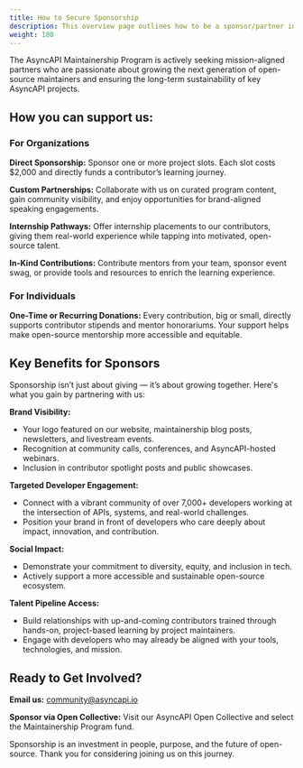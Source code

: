 ```yaml
---
title: How to Secure Sponsorship
description: This overview page outlines how to be a sponsor/partner in the maintainership program
weight: 180
---
```


The AsyncAPI Maintainership Program is actively seeking mission-aligned partners who are passionate about growing the next generation of open-source maintainers and ensuring the long-term sustainability of key AsyncAPI projects.

## How you can support us:

### For Organizations

**Direct Sponsorship:**
Sponsor one or more project slots. Each slot costs $2,000 and directly funds a contributor’s learning journey.

**Custom Partnerships:**
Collaborate with us on curated program content, gain community visibility, and enjoy opportunities for brand-aligned speaking engagements.

**Internship Pathways:**
Offer internship placements to our contributors, giving them real-world experience while tapping into motivated, open-source talent.

**In-Kind Contributions:**
Contribute mentors from your team, sponsor event swag, or provide tools and resources to enrich the learning experience.

### For Individuals

**One-Time or Recurring Donations:**
Every contribution, big or small, directly supports contributor stipends and mentor honorariums. Your support helps make open-source mentorship more accessible and equitable.

## Key Benefits for Sponsors

Sponsorship isn’t just about giving — it’s about growing together. Here's what you gain by partnering with us:

**Brand Visibility:**

- Your logo featured on our website, maintainership blog posts, newsletters, and livestream events.
- Recognition at community calls, conferences, and AsyncAPI-hosted webinars.
- Inclusion in contributor spotlight posts and public showcases.

**Targeted Developer Engagement:**

- Connect with a vibrant community of over 7,000+ developers working at the intersection of APIs, systems, and real-world challenges.
- Position your brand in front of developers who care deeply about impact, innovation, and contribution.
 
**Social Impact:**

- Demonstrate your commitment to diversity, equity, and inclusion in tech.
- Actively support a more accessible and sustainable open-source ecosystem.

**Talent Pipeline Access:**

- Build relationships with up-and-coming contributors trained through hands-on, project-based learning by project maintainers.
- Engage with developers who may already be aligned with your tools, technologies, and mission.

## Ready to Get Involved?

**Email us:** community@asyncapi.io

**Sponsor via Open Collective:** Visit our AsyncAPI Open Collective and select the Maintainership Program fund.

Sponsorship is an investment in people, purpose, and the future of open-source. Thank you for considering joining us on this journey.